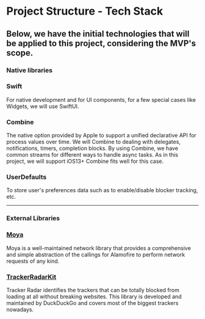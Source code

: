 
# Project Structure - Tech Stack

## Below, we have the initial technologies that will be applied to this project, considering the MVP's scope. 

### Native libraries

### Swift 
For native development and for UI components, for a few special cases like Widgets, we will use SwiftUI. 

### Combine
The native option provided by Apple to support a unified declarative API for process values over time. We will Combine to dealing with delegates, notifications, timers, completion blocks. By using Combine, we have common streams for different ways to handle async tasks. As in this project, we will support iOS13+ Combine fits well for this case.  

### UserDefaults

To store user's preferences data such as to enable/disable blocker tracking, etc.

---
  
### External Libraries

### [Moya](https://github.com/Moya/Moya)
Moya is a well-maintained network library that provides a comprehensive and simple abstraction of the callings for Alamofire to perform network requests of any kind.

### [TrackerRadarKit](https://github.com/duckduckgo/TrackerRadarKit)
Tracker Radar identifies the trackers that can be totally blocked from loading at all without breaking websites. This library is developed and maintained by DuckDuckGo and covers most of the biggest trackers nowadays. 
